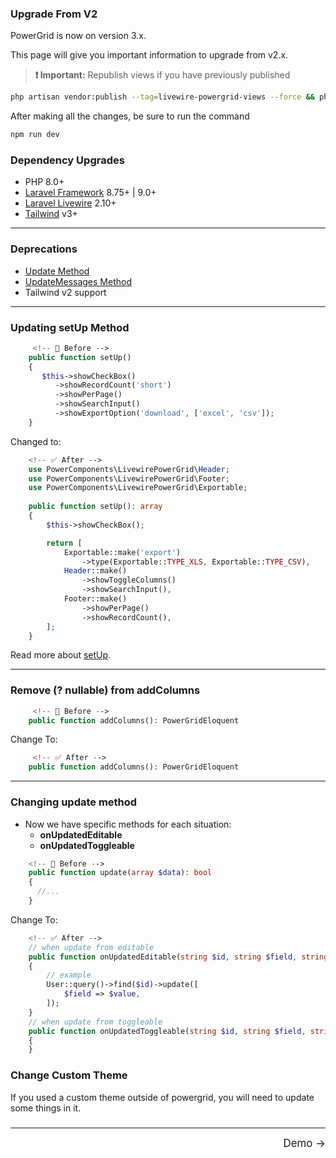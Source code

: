 ### Upgrade From V2

PowerGrid is now on version 3.x.

This page will give you important information to upgrade from v2.x.

> **❗ Important:**  Republish views if you have previously published
```bash
php artisan vendor:publish --tag=livewire-powergrid-views --force && php artisan view:clear
```

After making all the changes, be sure to run the command
```bash
npm run dev
```

### Dependency Upgrades

* PHP 8.0+
* [Laravel Framework](https://laravel.com/) 8.75+ | 9.0+
* [Laravel Livewire](https://laravel-livewire.com/docs/2.x/quickstart) 2.10+
* [Tailwind](https://tailwindcss.com/) v3+


---

### Deprecations

* [Update Method](https://v2.livewire-powergrid.com/#/table/update-data?id=reload-data-after-update)
* [UpdateMessages Method](https://v2.livewire-powergrid.com/#/table/update-data?id=update-messages)
* Tailwind v2 support

---

### Updating setUp Method

```php
     <!-- 🚫 Before -->
    public function setUp()
    {
       $this->showCheckBox()
          ->showRecordCount('short')
          ->showPerPage()
          ->showSearchInput()
          ->showExportOption('download', ['excel', 'csv']);
    }
```

Changed to:

```php
    <!-- ✅ After -->
    use PowerComponents\LivewirePowerGrid\Header;
    use PowerComponents\LivewirePowerGrid\Footer;
    use PowerComponents\LivewirePowerGrid\Exportable;
    
    public function setUp(): array
    {
        $this->showCheckBox();

        return [
            Exportable::make('export')
                ->type(Exportable::TYPE_XLS, Exportable::TYPE_CSV),
            Header::make()
                ->showToggleColumns()
                ->showSearchInput(),
            Footer::make()
                ->showPerPage()
                ->showRecordCount(),
        ];
    }
```

Read more about [setUp](table/features-setup?id=features-setup).

---

### Remove (? nullable) from addColumns
```php
     <!-- 🚫 Before -->
    public function addColumns(): PowerGridEloquent
```

Change To:
```php
     <!-- ✅ After -->
    public function addColumns(): PowerGridEloquent
```

---

### Changing update method

* Now we have specific methods for each situation:
  * **onUpdatedEditable**
  * **onUpdatedToggleable**
  

```php
    <!-- 🚫 Before -->
    public function update(array $data): bool
    {
      //...
    }
```

Change To:

```php
    <!-- ✅ After -->
    // when update from editable 
    public function onUpdatedEditable(string $id, string $field, string $value): void
    {
        // example
        User::query()->find($id)->update([
            $field => $value,
        ]);
    }
    // when update from toggleable
    public function onUpdatedToggleable(string $id, string $field, string $value): void
    {
    }
```

### Change Custom Theme

If you used a custom theme outside of powergrid, you will need to update some things in it.


### 

<hr />
<footer style="float: right; font-size: larger">
    <span><a style="text-decoration: none;" href="#/get-started/demo">Demo →</a></span>
</footer>

